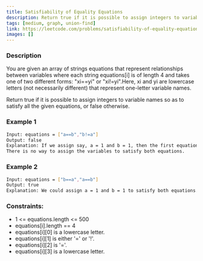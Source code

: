 ```yaml
---
title: Satisfiability of Equality Equations
description: Return true if it is possible to assign integers to variable names so as to satisfy all the given equations, or false otherwise.
tags: [medium, graph, union-find]
link: https://leetcode.com/problems/satisfiability-of-equality-equations/
images: []
---
```


### Description

You are given an array of strings equations that represent relationships between variables where each string equations[i] is of length 4 and takes one of two different forms: "xi==yi" or "xi!=yi".Here, xi and yi are lowercase letters (not necessarily different) that represent one-letter variable names.

Return true if it is possible to assign integers to variable names so as to satisfy all the given equations, or false otherwise.



### Example 1

```bash
Input: equations = ["a==b","b!=a"]
Output: false
Explanation: If we assign say, a = 1 and b = 1, then the first equation is satisfied, but not the second.
There is no way to assign the variables to satisfy both equations.
```

### Example 2

```bash
Input: equations = ["b==a","a==b"]
Output: true
Explanation: We could assign a = 1 and b = 1 to satisfy both equations.
```

### Constraints:

- 1 <= equations.length <= 500
- equations[i].length == 4
- equations[i][0] is a lowercase letter.
- equations[i][1] is either '=' or '!'.
- equations[i][2] is '='.
- equations[i][3] is a lowercase letter.